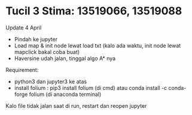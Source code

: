 # Tucil 3 Stima: 13519066, 13519088
Update 4 April
- Pindah ke jupyter
- Load map & init node lewat load txt (kalo ada waktu, init node lewat mapclick bakal coba buat)
- Haversine udah jalan, tinggal algo A* nya

Requirement:
- python3 dan jupyter3 ke atas
- install folium : pip3 install folium (di cmd) atau conda install -c conda-forge folium (di anaconda terminal)

Kalo file tidak jalan saat di run, restart dan reopen jupyter

